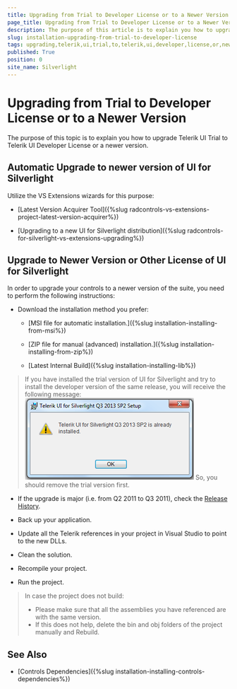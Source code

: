 ```yaml
---
title: Upgrading from Trial to Developer License or to a Newer Version
page_title: Upgrading from Trial to Developer License or to a Newer Version
description: The purpose of this article is to explain you how to upgrade Telerik UI Trial to Telerik UI Developer License or a newer version.
slug: installation-upgrading-from-trial-to-developer-license
tags: upgrading,telerik,ui,trial,to,telerik,ui,developer,license,or,newer,version
published: True
position: 0
site_name: Silverlight
---
```


# Upgrading from Trial to Developer License or to a Newer Version

The purpose of this topic is to explain you how to upgrade Telerik UI Trial to Telerik UI Developer License or a newer version.

## Automatic Upgrade to newer version of UI for Silverlight

Utilize the VS Extensions wizards for this purpose:

* [Latest Version Acquirer Tool]({%slug radcontrols-vs-extensions-project-latest-version-acquirer%})

* [Upgrading to a new UI for Silverlight distribution]({%slug radcontrols-for-silverlight-vs-extensions-upgrading%})

## Upgrade to Newer Version or Other License of UI for Silverlight

In order to upgrade your controls to a newer version of the suite, you need to perform the following instructions:

* Download the installation method you prefer:
						
	* [MSI file for automatic installation.]({%slug installation-installing-from-msi%})

	* [ZIP file for manual (advanced) installation.]({%slug installation-installing-from-zip%})

	* [Latest Internal Build]({%slug installation-installing-lib%})

>If you have installed the trial version of UI for Silverlight and try to install the developer version of the same release, you will receive the following message:
>![Common Installing Already Installed](images/Common_Installing_AlreadyInstalled.png)
>So, you should remove the trial version first.

* If the upgrade is major (i.e. from Q2 2011 to Q3 2011), check the [Release History](http://www.telerik.com/products/silverlight/whats-new.aspx).
					
* Back up your application.

* Update all the Telerik references in your project in Visual Studio to point to the new DLLs.

* Clean the solution.

* Recompile your project.

* Run the project.

>In case the project does not build:          
>* Please make sure that all the assemblies you have referenced are with the same version.
>* If this does not help, delete the bin and obj folders of the project manually and Rebuild.
            
## See Also

 * [Controls Dependencies]({%slug installation-installing-controls-dependencies%})
